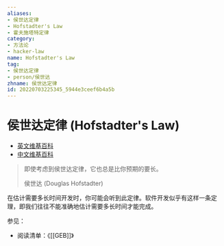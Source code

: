 ```yaml
---
aliases:
- 侯世达定律
- Hofstadter's Law
- 霍夫施塔特定律
category:
- 方法论
- hacker-law
name: Hofstadter's Law
tag:
- 侯世达定律
- person/侯世达
zhname: 侯世达定律
id: 20220703225345_5944e3ceef6b4a5b
---
```


# 侯世达定律 (Hofstadter's Law)

- [英文维基百科](https://en.wikipedia.org/wiki/Hofstadter%27s_law)
- [中文维基百科](https://zh.wikipedia.org/wiki/%E4%BE%AF%E4%B8%96%E8%BE%BE%E5%AE%9A%E5%BE%8B)

> 即使考虑到侯世达定律，它也总是比你预期的要长。
>
> 侯世达 (Douglas Hofstadter)

在估计需要多长时间开发时，你可能会听到此定律。软件开发似乎有这样一条定理，即我们往往不能准确地估计需要多长时间才能完成。


参见：

- 阅读清单：《[[GEB]]》